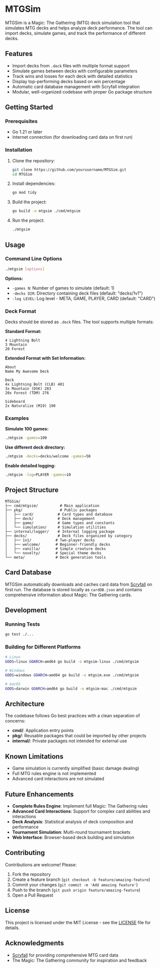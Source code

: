 # MTGSim

MTGSim is a Magic: The Gathering (MTG) deck simulation tool that simulates MTG decks and helps analyze deck performance. The tool can import decks, simulate games, and track the performance of different decks.

## Features

- Import decks from `.deck` files with multiple format support
- Simulate games between decks with configurable parameters
- Track wins and losses for each deck with detailed statistics
- Display top-performing decks based on win percentage
- Automatic card database management with Scryfall integration
- Modular, well-organized codebase with proper Go package structure

## Getting Started

### Prerequisites

- Go 1.21 or later
- Internet connection (for downloading card data on first run)

### Installation

1. Clone the repository:
    ```sh
    git clone https://github.com/yourusername/MTGSim.git
    cd MTGSim
    ```

2. Install dependencies:
    ```sh
    go mod tidy
    ```

3. Build the project:
    ```sh
    go build -o mtgsim ./cmd/mtgsim
    ```

4. Run the project:
    ```sh
    ./mtgsim
    ```

## Usage

### Command Line Options

```sh
./mtgsim [options]
```

**Options:**
- `-games N`: Number of games to simulate (default: 1)
- `-decks DIR`: Directory containing deck files (default: "decks/1v1")
- `-log LEVEL`: Log level - META, GAME, PLAYER, CARD (default: "CARD")

### Deck Format

Decks should be stored as `.deck` files. The tool supports multiple formats:

**Standard Format:**
```
4 Lightning Bolt
3 Mountain
20 Forest
```

**Extended Format with Set Information:**
```
About
Name My Awesome Deck

Deck
4x Lightning Bolt (CLB) 401
3x Mountain (DSK) 283
20x Forest (TDM) 276

Sideboard
2x Naturalize (M19) 190
```

### Examples

**Simulate 100 games:**
```sh
./mtgsim -games=100
```

**Use different deck directory:**
```sh
./mtgsim -decks=decks/welcome -games=50
```

**Enable detailed logging:**
```sh
./mtgsim -log=PLAYER -games=10
```

## Project Structure

```
MTGSim/
├── cmd/mtgsim/          # Main application
├── pkg/                 # Public packages
│   ├── card/           # Card types and database
│   ├── deck/           # Deck management
│   ├── game/           # Game types and constants
│   └── simulation/     # Simulation utilities
├── internal/logger/    # Internal logging package
├── decks/              # Deck files organized by category
│   ├── 1v1/           # Two-player decks
│   ├── welcome/       # Beginner-friendly decks
│   ├── vanilla/       # Simple creature decks
│   └── novelty/       # Special theme decks
└── meta/              # Deck generation tools
```

## Card Database

MTGSim automatically downloads and caches card data from [Scryfall](https://scryfall.com/) on first run. The database is stored locally as `cardDB.json` and contains comprehensive information about Magic: The Gathering cards.

## Development

### Running Tests

```sh
go test ./...
```

### Building for Different Platforms

```sh
# Linux
GOOS=linux GOARCH=amd64 go build -o mtgsim-linux ./cmd/mtgsim

# Windows
GOOS=windows GOARCH=amd64 go build -o mtgsim.exe ./cmd/mtgsim

# macOS
GOOS=darwin GOARCH=amd64 go build -o mtgsim-mac ./cmd/mtgsim
```

## Architecture

The codebase follows Go best practices with a clean separation of concerns:

- **cmd/**: Application entry points
- **pkg/**: Reusable packages that could be imported by other projects
- **internal/**: Private packages not intended for external use

## Known Limitations

- Game simulation is currently simplified (basic damage dealing)
- Full MTG rules engine is not implemented
- Advanced card interactions are not simulated

## Future Enhancements

- **Complete Rules Engine**: Implement full Magic: The Gathering rules
- **Advanced Card Interactions**: Support for complex card abilities and interactions
- **Deck Analysis**: Statistical analysis of deck composition and performance
- **Tournament Simulation**: Multi-round tournament brackets
- **Web Interface**: Browser-based deck building and simulation

## Contributing

Contributions are welcome! Please:

1. Fork the repository
2. Create a feature branch (`git checkout -b feature/amazing-feature`)
3. Commit your changes (`git commit -m 'Add amazing feature'`)
4. Push to the branch (`git push origin feature/amazing-feature`)
5. Open a Pull Request

## License

This project is licensed under the MIT License - see the [LICENSE](LICENSE) file for details.

## Acknowledgments

- [Scryfall](https://scryfall.com/) for providing comprehensive MTG card data
- The Magic: The Gathering community for inspiration and feedback
